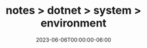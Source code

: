 ---
title: "notes > dotnet > system > environment"
date: "2023-06-06T00:00:00-06:00"
draft: false
---